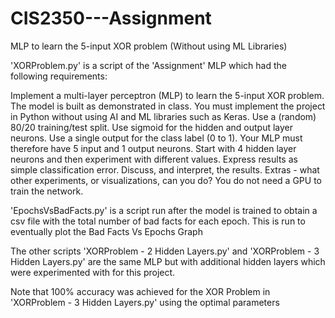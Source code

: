 # CIS2350---Assignment
MLP to learn the 5-input XOR problem (Without using ML Libraries)

'XORProblem.py' is a script of the 'Assignment' MLP which had the following requirements:

Implement a multi-layer perceptron (MLP) to learn the 5-input XOR problem.
The model is built as demonstrated in class.
You must implement the project in Python without using AI and ML libraries such as Keras.
Use a (random) 80/20 training/test split.
Use sigmoid for the hidden and output layer neurons.
Use a single output for the class label (0 to 1).
Your MLP must therefore have 5 input and 1 output neurons.
Start with 4 hidden layer neurons and then experiment with different values.
Express results as simple classification error.
Discuss, and interpret, the results.
Extras - what other experiments, or visualizations, can you do?
You do not need a GPU to train the network.

'EpochsVsBadFacts.py' is a script run after the model is trained to obtain a csv file with the total number of bad facts for each epoch. This is run to eventually plot the Bad Facts Vs Epochs Graph

The other scripts 'XORProblem - 2 Hidden Layers.py' and 'XORProblem - 3 Hidden Layers.py' are the same MLP but with additional hidden layers which were experimented with for this project.

Note that 100% accuracy was achieved for the XOR Problem in 'XORProblem - 3 Hidden Layers.py' using the optimal parameters
